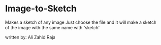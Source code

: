 # Image-to-Sketch
Makes a sketch of any image
Just choose the file and it will make a sketch of the image with the same name with 'sketch'



written by: Ali Zahid Raja
